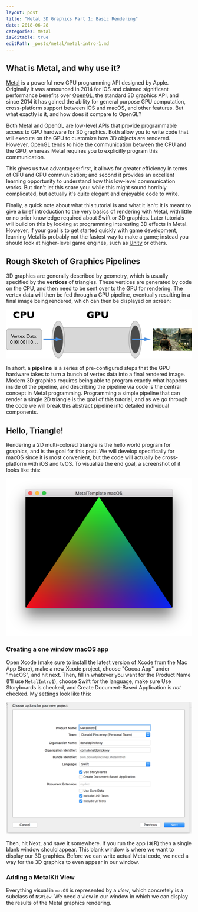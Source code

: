 ```yaml
---
layout: post
title: "Metal 3D Graphics Part 1: Basic Rendering"
date: 2018-06-28
categories: Metal
isEditable: true
editPath: _posts/metal/metal-intro-1.md
---
```


## What is Metal, and why use it?
[Metal][metal website] is a powerful new GPU programming API designed by Apple. Originally it was announced in 2014 for iOS and claimed significant performance benefits over [OpenGL][opengl website], the standard 3D graphics API, and since 2014 it has gained the ability for general purpose GPU computation, cross-platform support between iOS and macOS, and other features. But what exactly is it, and how does it compare to OpenGL?

Both Metal and OpenGL are low-level APIs that provide programmable access to GPU hardware for 3D graphics. Both allow you to write code that will execute on the GPU to customize how 3D objects are rendered. However, OpenGL tends to hide the communication between the CPU and the GPU, whereas Metal requires you to explicitly program this communication. 

This gives us two advantages: first, it allows for greater efficiency in terms of CPU and GPU communication; and second it provides an excellent learning opportunity to understand how this low-level communication works. But don't let this scare you: while this might sound horribly complicated, but actually it's quite elegant and enjoyable code to write.

Finally, a quick note about what this tutorial is and what it isn't: it is meant to give a brief introduction to the very basics of rendering with Metal, with little or no prior knowledge required about Swift or 3D graphics. Later tutorials will build on this by looking at programming interesting 3D effects in Metal. However, if your goal is to get started quickly with game development, learning Metal is probably not the fastest way to make a game; instead you should look at higher-level game engines, such as [Unity][unity website] or others.

## Rough Sketch of Graphics Pipelines
3D graphics are generally described by geometry, which is usually specified by the **vertices** of triangles. These vertices are generated by code on the CPU, and then need to be sent over to the GPU for rendering. The vertex data will then be fed through a GPU pipeline, eventually resulting in a final image being rendered, which can then be displayed on screen:

![Basic GPU Pipeline][basic_pipeline]

In short, a **pipeline** is a series of pre-configured steps that the GPU hardware takes to turn a bunch of vertex data into a final rendered image. Modern 3D graphics requires being able to program exactly what happens inside of the pipeline, and describing the pipeline via code is the central concept in Metal programming. Programming a simple pipeline that can render a single 2D triangle is the goal of this tutorial, and as we go through the code we will break this abstract pipeline into detailed individual components.

## Hello, Triangle!

Rendering a 2D multi-colored triangle is the hello world program for graphics, and is the goal for this post. We will develop specifically for macOS since it is most convenient, but the code will actually be cross-platform with iOS and tvOS. To visualize the end goal, a screenshot of it looks like this:

![End Goal Screenshot][screen1]

### Creating a one window macOS app
Open Xcode (make sure to install the latest version of Xcode from the Mac App Store), make a new Xcode project, choose "Cocoa App" under "macOS", and hit next. Then, fill in whatever you want for the Product Name (I'll use `MetalIntro1`), choose Swift for the language, make sure Use Storyboards is checked, and Create Document-Based Application is *not* checked. My settings look like this:

![Project Settings][xcode1]

Then, hit Next, and save it somewhere. If you run the app (&#8984;R) then a single blank window should appear. This blank window is where we want to display our 3D graphics. Before we can write actual Metal code, we need a way for the 3D graphics to even appear in our window.

### Adding a MetalKit View
Everything visual in `macOS` is represented by a *view*, which concretely is a subclass of `NSView`. We need a view in our window in which we can display the results of the Metal graphics rendering.

[metal website]: https://developer.apple.com/metal/
[opengl website]: https://www.opengl.org
[unity website]: https://unity3d.com
[basic_pipeline]: /public/post_assets/metal/metal-intro-1/basic_pipeline.png

[screen1]: /public/post_assets/metal/metal-intro-1/screen1.png
[xcode1]: /public/post_assets/metal/metal-intro-1/xcode1.png